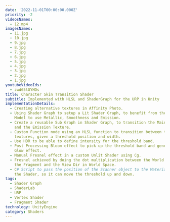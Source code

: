 ```yaml
---
date: '2022-11-01T00:00:00.000Z'
priority: -2
videosNames:
  - 12.mp4
imagesNames:
  - 11.jpg
  - 10.jpg
  - 9.jpg
  - 8.jpg
  - 7.jpg
  - 6.jpg
  - 5.jpg
  - 4.jpg
  - 3.jpg
  - 2.jpg
  - 1.jpg
youtubeVideoIds:
  - zwd65lGYHDs
title: Character Skin Transition Shader
subtitle: Implemented with HLSL and ShaderGraph for the URP in Unity
implementationDetails:
  - Creating alternative textures in Affinity Photo.
  - Using Shader Graph to setup a Lit Shader Graph, to benefit from the Lighting
    Model to use Metallic, Smoothness and Emission.
  - Create a reusable Sub Graph in Shader Graph, to transition the Main Texture
    and the Emission Texture.
  - Custom Function node using an HLSL function to transition between two
    textures, given a threshold position and width.
  - Use HDR to be able to define intensity for the threshold band.
  - Post Processing Bloom effect to pick up the threshold band and generate a
    Glow effect.
  - Manual Fresnel effect in a custom Unlit Shader using Cg.
  - Fresnel achieved by doing the dot multiplication between the World Normal of
    the Fragment and the View Dir in World Space.
  - C# Script to pass the position of the Scanner object to the Material holding
    the Shader, so it can move the threshold up and down.
tags:
  - Shader Graph
  - ShaderLab
  - URP
  - Vertex Shader
  - Fragment Shader
technology: UnityEngine
category: Shaders
---
```

